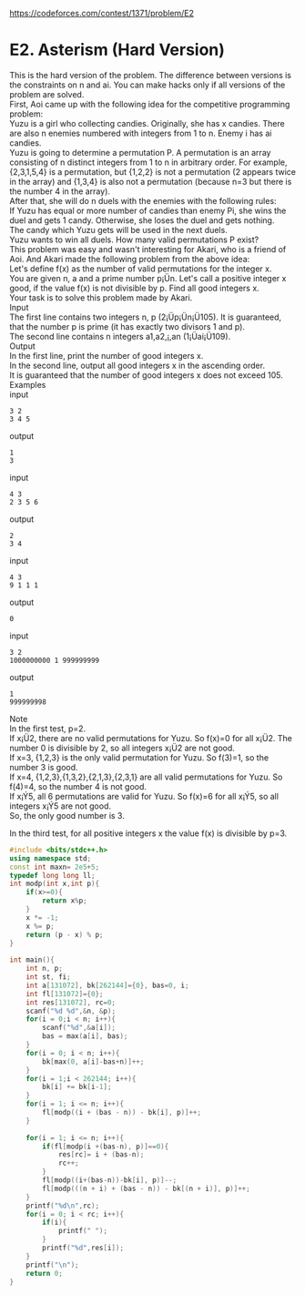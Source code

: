 https://codeforces.com/contest/1371/problem/E2
# E2. Asterism (Hard Version)<br>
This is the hard version of the problem. The difference between versions is the constraints on n and ai. You can make hacks only if all versions of the problem are solved.<br>
First, Aoi came up with the following idea for the competitive programming problem:<br>
Yuzu is a girl who collecting candies. Originally, she has x candies. There are also n enemies numbered with integers from 1 to n. Enemy i has ai candies.<br>
Yuzu is going to determine a permutation P. A permutation is an array consisting of n distinct integers from 1 to n in arbitrary order. For example, {2,3,1,5,4} is a permutation, but {1,2,2} is not a permutation (2 appears twice in the array) and {1,3,4} is also not a permutation (because n=3 but there is the number 4 in the array).<br>
After that, she will do n duels with the enemies with the following rules:<br>
If Yuzu has equal or more number of candies than enemy Pi, she wins the duel and gets 1 candy. Otherwise, she loses the duel and gets nothing.<br>
The candy which Yuzu gets will be used in the next duels.<br>
Yuzu wants to win all duels. How many valid permutations P exist?<br>
This problem was easy and wasn't interesting for Akari, who is a friend of Aoi. And Akari made the following problem from the above idea:<br>
Let's define f(x) as the number of valid permutations for the integer x.<br>
You are given n, a and a prime number p¡Ün. Let's call a positive integer x good, if the value f(x) is not divisible by p. Find all good integers x.<br>
Your task is to solve this problem made by Akari.<br>
Input<br>
The first line contains two integers n, p (2¡Üp¡Ün¡Ü105). It is guaranteed, that the number p is prime (it has exactly two divisors 1 and p).<br>
The second line contains n integers a1,a2,¡­,an (1¡Üai¡Ü109).<br>
Output<br>
In the first line, print the number of good integers x.<br>
In the second line, output all good integers x in the ascending order.<br>
It is guaranteed that the number of good integers x does not exceed 105.<br>
Examples<br>
input<br>
```
3 2
3 4 5
```
output<br>
```
1
3
```
input<br>
```
4 3
2 3 5 6
```
output<br>
```
2
3 4
```
input<br>
```
4 3
9 1 1 1
```
output<br>
```
0
```
input<br>
```
3 2
1000000000 1 999999999
```
output
```
1
999999998
```
Note<br>
In the first test, p=2.<br>
If x¡Ü2, there are no valid permutations for Yuzu. So f(x)=0 for all x¡Ü2. The number 0 is divisible by 2, so all integers x¡Ü2 are not good.<br>
If x=3, {1,2,3} is the only valid permutation for Yuzu. So f(3)=1, so the number 3 is good.<br>
If x=4, {1,2,3},{1,3,2},{2,1,3},{2,3,1} are all valid permutations for Yuzu. So f(4)=4, so the number 4 is not good.<br>
If x¡Ý5, all 6 permutations are valid for Yuzu. So f(x)=6 for all x¡Ý5, so all integers x¡Ý5 are not good.<br>
So, the only good number is 3.<br>

In the third test, for all positive integers x the value f(x) is divisible by p=3.<br>

```cpp
#include <bits/stdc++.h>
using namespace std;
const int maxn= 2e5+5;
typedef long long ll;
int modp(int x,int p){
    if(x>=0){
        return x%p;
    }
    x *= -1;
    x %= p;
    return (p - x) % p;
}
 
int main(){
    int n, p;
    int st, fi;
    int a[131072], bk[262144]={0}, bas=0, i;
    int fl[131072]={0};
    int res[131072], rc=0;
    scanf("%d %d",&n, &p);
    for(i = 0;i < n; i++){
        scanf("%d",&a[i]);
        bas = max(a[i], bas);
    }
    for(i = 0; i < n; i++){
        bk[max(0, a[i]-bas+n)]++;
    }
    for(i = 1;i < 262144; i++){
        bk[i] += bk[i-1];
    }
    for(i = 1; i <= n; i++){
        fl[modp((i + (bas - n)) - bk[i], p)]++;
    }
 
    for(i = 1; i <= n; i++){
        if(fl[modp(i +(bas-n), p)]==0){
            res[rc]= i + (bas-n);
            rc++;
        }
        fl[modp((i+(bas-n))-bk[i], p)]--;
        fl[modp(((n + i) + (bas - n)) - bk[(n + i)], p)]++;
    }
    printf("%d\n",rc);
    for(i = 0; i < rc; i++){
        if(i){
            printf(" ");
        }
        printf("%d",res[i]);
    }
    printf("\n");
    return 0;
}
```
